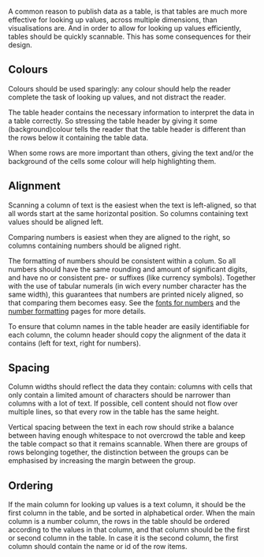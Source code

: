  A common reason to publish data as a table, is that tables are much more effective for looking up values, across multiple dimensions, than visualisations are. And in order to allow for looking up values efficiently, tables should be quickly scannable. This has some consequences for their design.

## Colours

Colours should be used sparingly: any colour should help the reader complete the task of looking up values, and not distract the reader.

The table header contains the necessary information to interpret the data in a table correctly. So stressing the table header by giving it some (background)colour tells the reader that the table header is different than the rows below it containing the table data.

When some rows are more important than others, giving the text and/or the background of the cells some colour will help highlighting them.

## Alignment

Scanning a column of text is the easiest when the text is left-aligned, so that all words start at the same horizontal position. So columns containing text values should be aligned left.

Comparing numbers is easiest when they are aligned to the right, so columns containing numbers should be aligned right.

The formatting of numbers should be consistent within a colum. So all numbers should have the same rounding and amount of significant digits, and have no or consistent pre- or suffixes (like currency symbols). Together with the use of tabular numerals (in wich every number character has the same width), this guarantees that numbers are printed nicely aligned, so that comparing them becomes easy. See the <span class='internal-link'>[fonts for numbers](fonts-for-numbers)</span> and the <span class='internal-link'>[number formatting](number-formatting)</span> pages for more details.

To ensure that column names in the table header are easily identifiable for each column, the column header should copy the alignment of the data it contains (left for text, right for numbers).

## Spacing

Column widths should reflect the data they contain: columns with cells that only contain a limited amount of characters should be narrower than columns with a lot of text. If possible, cell content should not flow over multiple lines, so that every row in the table has the same height.

Vertical spacing between the text in each row should strike a balance between having enough whitespace to not overcrowd the table and keep the table compact so that it remains scannable. When there are groups of rows belonging together, the distinction between the groups can be emphasised by increasing the margin between the group.

## Ordering

If the main column for looking up values is a text column, it should be the first column in the table, and be sorted in alphabetical order. When the main column is a number column, the rows in the table should be ordered according to the values in that column, and that column should be the first or second column in the table. In case it is the second column, the first column should contain the name or id of the row items.